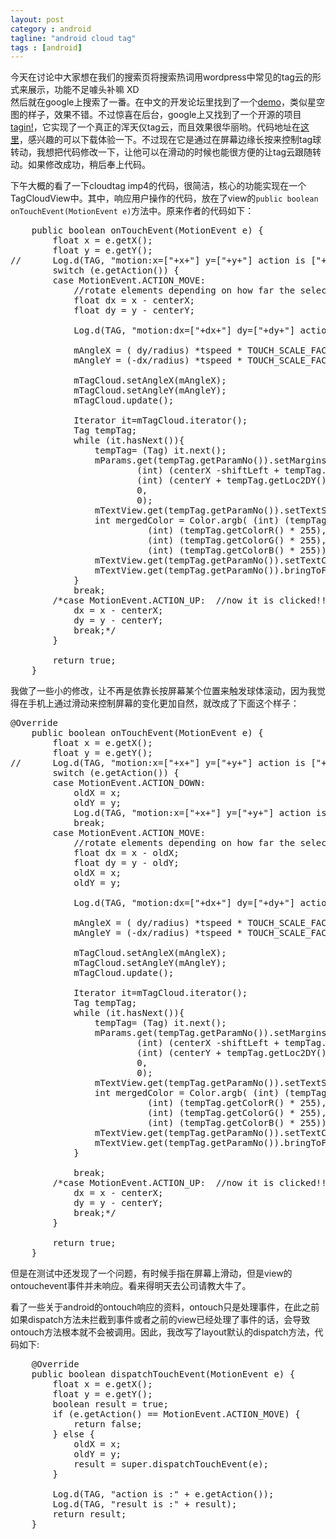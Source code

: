 ```yaml
---
layout: post
category : android
tagline: "android cloud tag"
tags : [android]
---
```

今天在讨论中大家想在我们的搜索页将搜索热词用wordpress中常见的tag云的形式来展示，功能不足噱头补嘛 XD  
然后就在google上搜索了一番。在中文的开发论坛里找到了一个[demo][1]，类似星空图的样子，效果不错。不过惊喜在后台，google上又找到了一个开源的项目[tagin!][2]，它实现了一个真正的浑天仪tag云，而且效果很华丽哟。代码地址在[这里][3]，感兴趣的可以下载体验一下。不过现在它是通过在屏幕边缘长按来控制tag球转动，我想把代码修改一下，让他可以在滑动的时候也能很方便的让tag云跟随转动。如果修改成功，稍后奉上代码。

下午大概的看了一下cloudtag imp4的代码，很简洁，核心的功能实现在一个TagCloudView中。其中，响应用户操作的代码，放在了view的`public boolean onTouchEvent(MotionEvent e)`方法中。原来作者的代码如下：

<pre>
	public boolean onTouchEvent(MotionEvent e) {
		float x = e.getX();
		float y = e.getY();
//		Log.d(TAG, "motion:x=["+x+"] y=["+y+"] action is ["+e.getAction()+"]");
		switch (e.getAction()) {
		case MotionEvent.ACTION_MOVE:	
			//rotate elements depending on how far the selection point is from center of cloud
			float dx = x - centerX;
			float dy = y - centerY;
			
			Log.d(TAG, "motion:dx=["+dx+"] dy=["+dy+"] action is ["+e.getAction()+"]");
			
			mAngleX = ( dy/radius) *tspeed * TOUCH_SCALE_FACTOR;
			mAngleY = (-dx/radius) *tspeed * TOUCH_SCALE_FACTOR;
	    	
			mTagCloud.setAngleX(mAngleX);
	    	mTagCloud.setAngleY(mAngleY);
	    	mTagCloud.update();
	    	
	    	Iterator it=mTagCloud.iterator();
	    	Tag tempTag;
	    	while (it.hasNext()){
	    		tempTag= (Tag) it.next();              
	    		mParams.get(tempTag.getParamNo()).setMargins(	
						(int) (centerX -shiftLeft + tempTag.getLoc2DX()), 
						(int) (centerY + tempTag.getLoc2DY()), 
						0, 
						0);
				mTextView.get(tempTag.getParamNo()).setTextSize((int)(tempTag.getTextSize() * tempTag.getScale()));
				int mergedColor = Color.argb( (int)	(tempTag.getAlpha() * 255), 
						  (int)	(tempTag.getColorR() * 255), 
						  (int)	(tempTag.getColorG() * 255), 
						  (int) (tempTag.getColorB() * 255));
				mTextView.get(tempTag.getParamNo()).setTextColor(mergedColor);
				mTextView.get(tempTag.getParamNo()).bringToFront();
	    	}
			break;
		/*case MotionEvent.ACTION_UP:  //now it is clicked!!!!		
			dx = x - centerX;
			dy = y - centerY;			
			break;*/
		}
		
		return true;
	}
</pre>

我做了一些小的修改，让不再是依靠长按屏幕某个位置来触发球体滚动，因为我觉得在手机上通过滑动来控制屏幕的变化更加自然，就改成了下面这个样子：

<pre>
@Override
	public boolean onTouchEvent(MotionEvent e) {
		float x = e.getX();
		float y = e.getY();
//		Log.d(TAG, "motion:x=["+x+"] y=["+y+"] action is ["+e.getAction()+"]");
		switch (e.getAction()) {
		case MotionEvent.ACTION_DOWN:
			oldX = x;
			oldY = y;
			Log.d(TAG, "motion:x=["+x+"] y=["+y+"] action is ["+e.getAction()+"]");
			break;
		case MotionEvent.ACTION_MOVE:	
			//rotate elements depending on how far the selection point is from center of cloud
			float dx = x - oldX;
			float dy = y - oldY;
			oldX = x;
			oldY = y;
			
			Log.d(TAG, "motion:dx=["+dx+"] dy=["+dy+"] action is ["+e.getAction()+"]");
			
			mAngleX = ( dy/radius) *tspeed * TOUCH_SCALE_FACTOR;
			mAngleY = (-dx/radius) *tspeed * TOUCH_SCALE_FACTOR;
	    	
			mTagCloud.setAngleX(mAngleX);
	    	mTagCloud.setAngleY(mAngleY);
	    	mTagCloud.update();
	    	
	    	Iterator it=mTagCloud.iterator();
	    	Tag tempTag;
	    	while (it.hasNext()){
	    		tempTag= (Tag) it.next();              
	    		mParams.get(tempTag.getParamNo()).setMargins(	
						(int) (centerX -shiftLeft + tempTag.getLoc2DX()), 
						(int) (centerY + tempTag.getLoc2DY()), 
						0, 
						0);
				mTextView.get(tempTag.getParamNo()).setTextSize((int)(tempTag.getTextSize() * tempTag.getScale()));
				int mergedColor = Color.argb( (int)	(tempTag.getAlpha() * 255), 
						  (int)	(tempTag.getColorR() * 255), 
						  (int)	(tempTag.getColorG() * 255), 
						  (int) (tempTag.getColorB() * 255));
				mTextView.get(tempTag.getParamNo()).setTextColor(mergedColor);
				mTextView.get(tempTag.getParamNo()).bringToFront();
	    	}
			
			break;
		/*case MotionEvent.ACTION_UP:  //now it is clicked!!!!		
			dx = x - centerX;
			dy = y - centerY;			
			break;*/
		}
		
		return true;
	}
</pre>
但是在测试中还发现了一个问题，有时候手指在屏幕上滑动，但是view的ontouchevent事件并未响应。看来得明天去公司请教大牛了。

看了一些关于android的ontouch响应的资料，ontouch只是处理事件，在此之前如果dispatch方法未拦截到事件或者之前的view已经处理了事件的话，会导致ontouch方法根本就不会被调用。因此，我改写了layout默认的dispatch方法，代码如下:

<pre>
	@Override
	public boolean dispatchTouchEvent(MotionEvent e) {
		float x = e.getX();
		float y = e.getY();
		boolean result = true;
		if (e.getAction() == MotionEvent.ACTION_MOVE) {
			return false;
		} else {
			oldX = x;
			oldY = y;
			result = super.dispatchTouchEvent(e);
		}
		
		Log.d(TAG, "action is :" + e.getAction());
		Log.d(TAG, "result is :" + result);
		return result;
	}
</pre>


[1]: http://www.eyeandroid.com/thread-1313-1-1.html
[2]: https://sites.google.com/site/tagindemo/TagCloud
[3]: https://code.launchpad.net/~saranasr83/tagin/TagCloud
